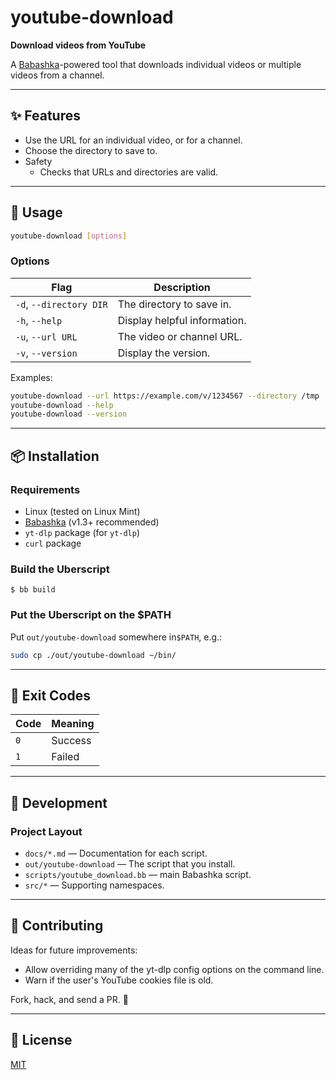 # youtube-download

**Download videos from YouTube**

A [Babashka](https://github.com/babashka/babashka)-powered tool that downloads individual videos or multiple videos from a channel.

---

## ✨ Features

- Use the URL for an individual video, or for a channel.
- Choose the directory to save to.
- Safety
    - Checks that URLs and directories are valid.

---

## 🚀 Usage

```bash
youtube-download [options]
```

### Options

| Flag                    | Description                  |
|-------------------------|------------------------------|
| `-d`, `--directory DIR` | The directory to save in.    |
| `-h`, `--help`          | Display helpful information. |
| `-u`, `--url URL`       | The video or channel URL.    |
| `-v`, `--version`       | Display the version.         |

Examples:

```bash
youtube-download --url https://example.com/v/1234567 --directory /tmp
youtube-download --help
youtube-download --version
```

---

## 📦 Installation

### Requirements
- Linux (tested on Linux Mint)
- [Babashka](https://github.com/babashka/babashka) (v1.3+ recommended)
- `yt-dlp` package (for `yt-dlp`)
- `curl` package

### Build the Uberscript

    $ bb build

### Put the Uberscript on the $PATH

Put `out/youtube-download` somewhere in`$PATH`, e.g.:

```bash
sudo cp ./out/youtube-download ~/bin/
```

---

## 📜 Exit Codes

| Code | Meaning                   |
|------|---------------------------|
| `0`  | Success                   |
| `1`  | Failed                    |

---

## 🔧 Development

### Project Layout
- `docs/*.md` — Documentation for each script.
- `out/youtube-download` — The script that you install.
- `scripts/youtube_download.bb` — main Babashka script.
- `src/*` — Supporting namespaces.

---

## 🤝 Contributing

Ideas for future improvements:
- Allow overriding many of the yt-dlp config options on the command line.
- Warn if the user's YouTube cookies file is old.

Fork, hack, and send a PR. 🚀

---

## 📄 License

[MIT](LICENSE)